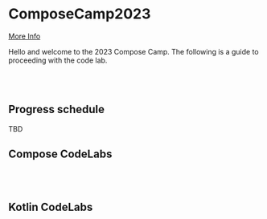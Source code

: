 # ComposeCamp2023

[ More Info ](https://gdsc.community.dev/babcock-university/)

Hello and welcome to the 2023 Compose Camp.
The following is a guide to proceeding with the code lab.

<br/><br/>
##  Progress schedule
TBD

## Compose CodeLabs

<br/></br>

## Kotlin CodeLabs
